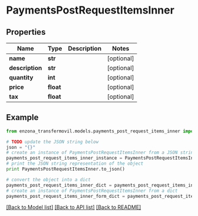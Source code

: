 # PaymentsPostRequestItemsInner


## Properties
Name | Type | Description | Notes
------------ | ------------- | ------------- | -------------
**name** | **str** |  | [optional] 
**description** | **str** |  | [optional] 
**quantity** | **int** |  | [optional] 
**price** | **float** |  | [optional] 
**tax** | **float** |  | [optional] 

## Example

```python
from enzona_transfermovil.models.payments_post_request_items_inner import PaymentsPostRequestItemsInner

# TODO update the JSON string below
json = "{}"
# create an instance of PaymentsPostRequestItemsInner from a JSON string
payments_post_request_items_inner_instance = PaymentsPostRequestItemsInner.from_json(json)
# print the JSON string representation of the object
print PaymentsPostRequestItemsInner.to_json()

# convert the object into a dict
payments_post_request_items_inner_dict = payments_post_request_items_inner_instance.to_dict()
# create an instance of PaymentsPostRequestItemsInner from a dict
payments_post_request_items_inner_form_dict = payments_post_request_items_inner.from_dict(payments_post_request_items_inner_dict)
```
[[Back to Model list]](../README.md#documentation-for-models) [[Back to API list]](../README.md#documentation-for-api-endpoints) [[Back to README]](../README.md)


